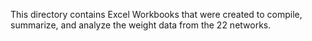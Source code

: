 This directory contains Excel Workbooks that were created to compile, summarize, and analyze the weight data from the 22 networks.
